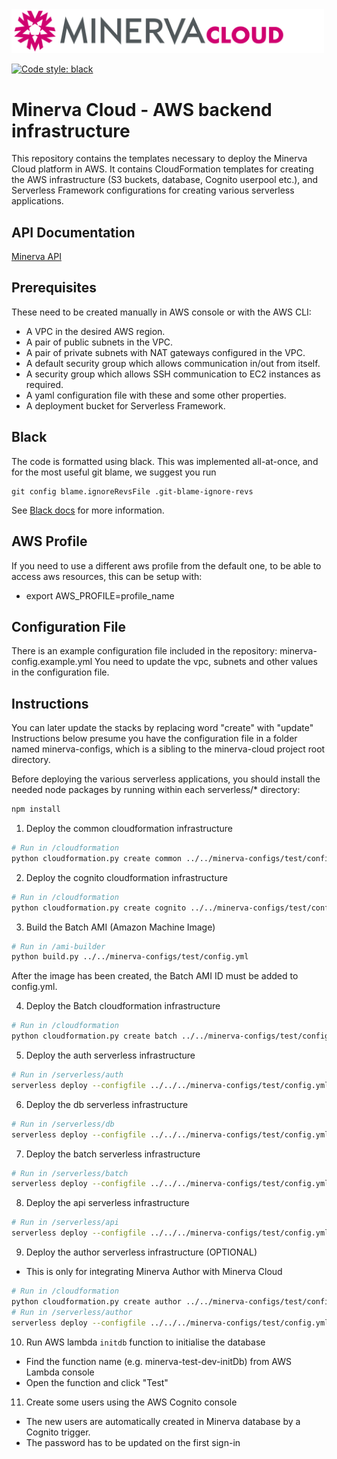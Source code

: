 <img width="500px" src="./Minerva-Cloud_HorizLogo_RGB.svg" />

[![Code style: black](https://img.shields.io/badge/code%20style-black-000000.svg)](https://github.com/psf/black)

# Minerva Cloud - AWS backend infrastructure

This repository contains the templates necessary to deploy the Minerva Cloud platform in AWS.
It contains CloudFormation templates for creating the AWS infrastructure (S3 buckets, database, Cognito userpool etc.),
and Serverless Framework configurations for creating various serverless applications.

## API Documentation

[Minerva API](https://labsyspharm.github.io/minerva-cloud/)

## Prerequisites
These need to be created manually in AWS console or with the AWS CLI:
- A VPC in the desired AWS region.
- A pair of public subnets in the VPC.
- A pair of private subnets with NAT gateways configured in the VPC.
- A default security group which allows communication in/out from itself.
- A security group which allows SSH communication to EC2 instances as required.
- A yaml configuration file with these and some other properties.
- A deployment bucket for Serverless Framework.

## Black

The code is formatted using black. This was implemented all-at-once, and for the most useful git blame, we suggest
you run

```
git config blame.ignoreRevsFile .git-blame-ignore-revs
```
See [Black docs](https://black.readthedocs.io/en/stable/guides/introducing_black_to_your_project.html?highlight=git%20blame#avoiding-ruining-git-blame) for more information. 

## AWS Profile

If you need to use a different aws profile from the default one, to be able to access aws resources,
this can be setup with:
- export AWS_PROFILE=profile_name

## Configuration File

There is an example configuration file included in the repository: minerva-config.example.yml
You need to update the vpc, subnets and other values in the configuration file.

## Instructions

You can later update the stacks by replacing word "create" with "update"
Instructions below presume you have the configuration file in a folder named minerva-configs,
which is a sibling to the minerva-cloud project root directory.

Before deploying the various serverless applications, you should install the needed node packages by running within each serverless/* directory:
```bash
npm install
```

1. Deploy the common cloudformation infrastructure

```bash
# Run in /cloudformation
python cloudformation.py create common ../../minerva-configs/test/config.yml
```

2. Deploy the cognito cloudformation infrastructure

```bash
# Run in /cloudformation
python cloudformation.py create cognito ../../minerva-configs/test/config.yml
```

3. Build the Batch AMI (Amazon Machine Image)

```bash
# Run in /ami-builder
python build.py ../../minerva-configs/test/config.yml
```
After the image has been created, the Batch AMI ID must be added to config.yml.

4. Deploy the Batch cloudformation infrastructure

```bash
# Run in /cloudformation
python cloudformation.py create batch ../../minerva-configs/test/config.yml
```

5. Deploy the auth serverless infrastructure

```bash
# Run in /serverless/auth
serverless deploy --configfile ../../../minerva-configs/test/config.yml
```

6. Deploy the db serverless infrastructure

```bash
# Run in /serverless/db
serverless deploy --configfile ../../../minerva-configs/test/config.yml
```

7. Deploy the batch serverless infrastructure

```bash
# Run in /serverless/batch
serverless deploy --configfile ../../../minerva-configs/test/config.yml
```

8. Deploy the api serverless infrastructure

```bash
# Run in /serverless/api
serverless deploy --configfile ../../../minerva-configs/test/config.yml
```

9. Deploy the author serverless infrastructure (OPTIONAL)
* This is only for integrating Minerva Author with Minerva Cloud
```bash
# Run in /cloudformation
python cloudformation.py create author ../../minerva-configs/test/config.yml
# Run in /serverless/author
serverless deploy --configfile ../../../minerva-configs/test/config.yml
```

10. Run AWS lambda `initdb` function to initialise the database
* Find the function name (e.g. minerva-test-dev-initDb) from AWS Lambda console
* Open the function and click "Test"

11. Create some users using the AWS Cognito console
* The new users are automatically created in Minerva database by a Cognito trigger.
* The password has to be updated on the first sign-in
